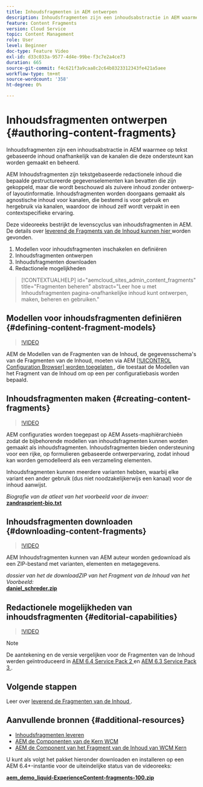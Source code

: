 ```yaml
---
title: Inhoudsfragmenten in AEM ontwerpen
description: Inhoudsfragmenten zijn een inhoudsabstractie in AEM waarmee op tekst gebaseerde inhoud onafhankelijk van de kanalen die deze ondersteunt kan worden gemaakt en beheerd.
feature: Content Fragments
version: Cloud Service
topic: Content Management
role: User
level: Beginner
doc-type: Feature Video
exl-id: d33c033a-9577-4d4e-99be-f3c7e2a4ce73
duration: 665
source-git-commit: f4c621f3a9caa8c2c64b8323312343fe421a5aee
workflow-type: tm+mt
source-wordcount: '358'
ht-degree: 0%

---
```


# Inhoudsfragmenten ontwerpen {#authoring-content-fragments}

Inhoudsfragmenten zijn een inhoudsabstractie in AEM waarmee op tekst gebaseerde inhoud onafhankelijk van de kanalen die deze ondersteunt kan worden gemaakt en beheerd.

AEM Inhoudsfragmenten zijn tekstgebaseerde redactionele inhoud die bepaalde gestructureerde gegevenselementen kan bevatten die zijn gekoppeld, maar die wordt beschouwd als zuivere inhoud zonder ontwerp- of layoutinformatie. Inhoudsfragmenten worden doorgaans gemaakt als agnostische inhoud voor kanalen, die bestemd is voor gebruik en hergebruik via kanalen, waardoor de inhoud zelf wordt verpakt in een contextspecifieke ervaring.

Deze videoreeks bestrijkt de levenscyclus van inhoudsfragmenten in AEM. De details over [ leverend de Fragments van de Inhoud kunnen hier ](content-fragments-delivery-feature-video-use.md) worden gevonden.

1. Modellen voor inhoudsfragmenten inschakelen en definiëren
2. Inhoudsfragmenten ontwerpen
3. Inhoudsfragmenten downloaden
4. Redactionele mogelijkheden

>[!CONTEXTUALHELP]
>id="aemcloud_sites_admin_content_fragments"
>title="Fragmenten beheren"
>abstract="Leer hoe u met Inhoudsfragmenten pagina-onafhankelijke inhoud kunt ontwerpen, maken, beheren en gebruiken."

## Modellen voor inhoudsfragmenten definiëren {#defining-content-fragment-models}

>[!VIDEO](https://video.tv.adobe.com/v/22452?quality=12&learn=on)

AEM de Modellen van de Fragmenten van de Inhoud, de gegevensschema&#39;s van de Fragmenten van de Inhoud, moeten via AEM [[!UICONTROL Configuration Browser] worden toegelaten ](https://experienceleague.adobe.com/docs/experience-manager-cloud-service/implementing/developing/configurations.html), die toestaat de Modellen van het Fragment van de Inhoud om op een per configuratiebasis worden bepaald.

## Inhoudsfragmenten maken {#creating-content-fragments}

>[!VIDEO](https://video.tv.adobe.com/v/22451?quality=12&learn=on)

AEM configuraties worden toegepast op AEM Assets-maphiërarchieën zodat de bijbehorende modellen van inhoudsfragmenten kunnen worden gemaakt als inhoudsfragmenten. Inhoudsfragmenten bieden ondersteuning voor een rijke, op formulieren gebaseerde ontwerpervaring, zodat inhoud kan worden gemodelleerd als een verzameling elementen.

Inhoudsfragmenten kunnen meerdere varianten hebben, waarbij elke variant een ander gebruik (dus niet noodzakelijkerwijs een kanaal) voor de inhoud aanwijst.

*Biografie van de atleet van het voorbeeld voor de invoer:*\
**[zandrasprient-bio.txt](assets/sandra-sprient-bio.txt)**

## Inhoudsfragmenten downloaden {#downloading-content-fragments}

>[!VIDEO](https://video.tv.adobe.com/v/22450?quality=12&learn=on)

AEM Inhoudsfragmenten kunnen van AEM auteur worden gedownload als een ZIP-bestand met varianten, elementen en metagegevens.

*dossier van het de downloadZIP van het Fragment van de Inhoud van het Voorbeeld:*\
**[daniel_schreder.zip](assets/daniel_schreder.zip)**

## Redactionele mogelijkheden van inhoudsfragmenten {#editorial-capabilities}

>[!VIDEO](https://video.tv.adobe.com/v/25891?quality=12&learn=on)

>[!NOTE]
>
> De aantekening en de versie vergelijken voor de Fragmenten van de Inhoud werden geïntroduceerd in [ AEM 6.4 Service Pack 2 ](https://helpx.adobe.com/experience-manager/aem-releases-updates.html) en [ AEM 6.3 Service Pack 3 ](https://helpx.adobe.com/experience-manager/6-3/release-notes/sp3-release-notes.html).

## Volgende stappen

Leer over [ leverend de Fragmenten van de Inhoud ](content-fragments-delivery-feature-video-use.md).

## Aanvullende bronnen {#additional-resources}

* [Inhoudsfragmenten leveren](content-fragments-delivery-feature-video-use.md)
* [ AEM de Componenten van de Kern WCM ](https://experienceleague.adobe.com/docs/experience-manager-core-components/using/introduction.html)
* [ AEM de Component van het Fragment van de Inhoud van WCM Kern ](https://experienceleague.adobe.com/docs/experience-manager-core-components/using/components/content-fragment-component.html)

U kunt als volgt het pakket hieronder downloaden en installeren op een AEM 6.4+-instantie voor de uiteindelijke status van de videoreeks:

**[aem_demo_liquid-ExperienceContent-fragments-100.zip](assets/aem_demo_fluid-experiencescontent-fragments-100.zip)**
